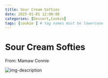 ```yaml
---
title: Sour Cream Softies
date: 2025-01-01 12:00:00
categories: [Dessert,Cookie]
tags: [cookie ] # tag names must be lowercase
---
```


# Sour Cream Softies
From: Mamaw Connie


![img-description](https://pbs.twimg.com/media/GgonzLdWEAAMqgZ?format=jpg&name=large)
